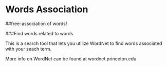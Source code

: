 Words Association
=================

##free-association of words!


###Find words related to words

This is a search tool that lets you utilize WordNet to find words associated with your seach term.

More info on WordNet can be found at wordnet.princeton.edu
